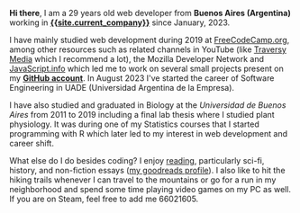 **Hi there**, I am a 29 years old web developer from **Buenos Aires (Argentina)** working in [**{{site.current_company}}**]({{site.current_company_url}}) since January, 2023.

I have mainly studied web development during 2019 at [FreeCodeCamp.org](https://www.freecodecamp.org/), among other resources such as related channels in YouTube (like [Traversy Media](https://www.youtube.com/channel/UC29ju8bIPH5as8OGnQzwJyA) which I recommend a lot), the Mozilla Developer Network and [JavaScript.info](https://javascript.info/) which led me to work on several small projects present on my [**GitHub account**](https://github.com/luz-ojeda). In August 2023 I've started the career of Software Engineering in UADE (Universidad Argentina de la Empresa).

I have also studied and graduated in Biology at the *Universidad de Buenos Aires* from 2011 to 2019 including a final lab thesis where I studied plant physiology. It was during one of my Statistics courses that I started programming with R which later led to my interest in web development and career shift.

What else do I do besides coding? I enjoy [reading](/reading), particularly sci-fi, history, and non-fiction essays ([my goodreads profile](https://www.goodreads.com/user/show/116528903?ref=nav_profile_l)). I also like to hit the hiking trails whenever I can travel to the mountains or go for a run in my neighborhood and spend some time playing video games on my PC as well. If you are on Steam, feel free to add me 66021605.

